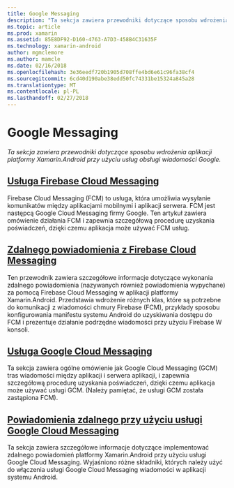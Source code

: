 ```yaml
---
title: Google Messaging
description: "Ta sekcja zawiera przewodniki dotyczące sposobu wdrożenia aplikacji platformy Xamarin.Android przy użyciu usług obsługi wiadomości Google."
ms.topic: article
ms.prod: xamarin
ms.assetid: 85E8DF92-D160-4763-A7D3-458B4C31635F
ms.technology: xamarin-android
author: mgmclemore
ms.author: mamcle
ms.date: 02/16/2018
ms.openlocfilehash: 3e36eedf720b1905d708ffe4bd6e61c96fa38cf4
ms.sourcegitcommit: 6cd40d190abe38edd50fc74331be15324a845a28
ms.translationtype: MT
ms.contentlocale: pl-PL
ms.lasthandoff: 02/27/2018
---
```

# <a name="google-messaging"></a>Google Messaging

_Ta sekcja zawiera przewodniki dotyczące sposobu wdrożenia aplikacji platformy Xamarin.Android przy użyciu usług obsługi wiadomości Google._

## <a name="firebase-cloud-messagingfirebase-cloud-messagingmd"></a>[Usługa Firebase Cloud Messaging](firebase-cloud-messaging.md)

Firebase Cloud Messaging (FCM) to usługa, która umożliwia wysyłanie komunikatów między aplikacjami mobilnymi i aplikacji serwera. FCM jest następcą Google Cloud Messaging firmy Google. Ten artykuł zawiera omówienie działania FCM i zapewnia szczegółową procedurę uzyskania poświadczeń, dzięki czemu aplikacja może używać FCM usług.

## <a name="remote-notifications-with-firebase-cloud-messagingremote-notifications-with-fcmmd"></a>[Zdalnego powiadomienia z Firebase Cloud Messaging](remote-notifications-with-fcm.md)

Ten przewodnik zawiera szczegółowe informacje dotyczące wykonania zdalnego powiadomienia (nazywanych również powiadomienia wypychane) za pomocą Firebase Cloud Messaging w aplikacji platformy Xamarin.Android. Przedstawia wdrożenie różnych klas, które są potrzebne do komunikacji z wiadomości chmury Firebase (FCM), przykłady sposobu konfigurowania manifestu systemu Android do uzyskiwania dostępu do FCM i prezentuje działanie podrzędne wiadomości przy użyciu Firebase W konsoli.

## <a name="google-cloud-messaginggoogle-cloud-messagingmd"></a>[Usługa Google Cloud Messaging](google-cloud-messaging.md)

Ta sekcja zawiera ogólne omówienie jak Google Cloud Messaging (GCM) tras wiadomości między aplikacji i serwera aplikacji, i zapewnia szczegółową procedurę uzyskania poświadczeń, dzięki czemu aplikacja może używać usługi GCM. (Należy pamiętać, że usługi GCM została zastąpiona FCM).

## <a name="remote-notifications-with-google-cloud-messagingremote-notifications-with-gcmmd"></a>[Powiadomienia zdalnego przy użyciu usługi Google Cloud Messaging](remote-notifications-with-gcm.md)

Ta sekcja zawiera szczegółowe informacje dotyczące implementować zdalnego powiadomień platformy Xamarin.Android przy użyciu usługi Google Cloud Messaging.
Wyjaśniono różne składniki, których należy użyć do włączenia usługi Google Cloud Messaging wiadomości w aplikacji systemu Android.


